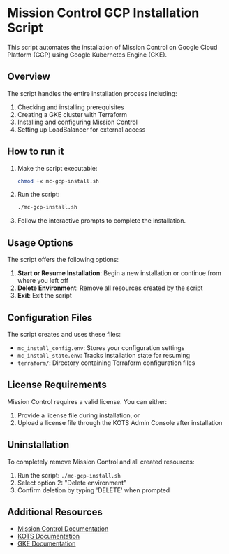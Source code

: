 # Mission Control GCP Installation Script

This script automates the installation of Mission Control on Google Cloud Platform (GCP) using Google Kubernetes Engine (GKE).

## Overview

The script handles the entire installation process including:

1. Checking and installing prerequisites
2. Creating a GKE cluster with Terraform
3. Installing and configuring Mission Control
4. Setting up LoadBalancer for external access

## How to run it

1. Make the script executable:
   ```bash
   chmod +x mc-gcp-install.sh
   ```

2. Run the script:
   ```bash
   ./mc-gcp-install.sh
   ```

3. Follow the interactive prompts to complete the installation.

## Usage Options

The script offers the following options:

1. **Start or Resume Installation**: Begin a new installation or continue from where you left off
2. **Delete Environment**: Remove all resources created by the script
3. **Exit**: Exit the script

## Configuration Files

The script creates and uses these files:

- `mc_install_config.env`: Stores your configuration settings
- `mc_install_state.env`: Tracks installation state for resuming
- `terraform/`: Directory containing Terraform configuration files

## License Requirements

Mission Control requires a valid license. You can either:

1. Provide a license file during installation, or
2. Upload a license file through the KOTS Admin Console after installation

## Uninstallation

To completely remove Mission Control and all created resources:

1. Run the script: `./mc-gcp-install.sh`
2. Select option 2: "Delete environment"
3. Confirm deletion by typing 'DELETE' when prompted

## Additional Resources

- [Mission Control Documentation](https://docs.datastax.com/en/mission-control/docs/)
- [KOTS Documentation](https://docs.replicated.com/reference/kots-cli-getting-started)
- [GKE Documentation](https://cloud.google.com/kubernetes-engine/docs)